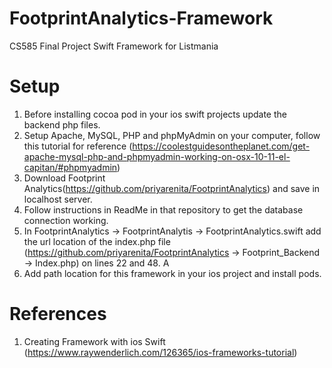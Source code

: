# FootprintAnalytics-Framework
CS585 Final Project Swift Framework for Listmania

# Setup
1. Before installing cocoa pod in your ios swift projects update the backend php files. 
2. Setup Apache, MySQL, PHP and phpMyAdmin on your computer, follow this tutorial for reference (https://coolestguidesontheplanet.com/get-apache-mysql-php-and-phpmyadmin-working-on-osx-10-11-el-capitan/#phpmyadmin)
3. Download Footprint Analytics(https://github.com/priyarenita/FootprintAnalytics) and save in localhost server. 
4. Follow instructions in ReadMe in that repository to get the database connection working. 
5. In FootprintAnalytics -> FootprintAnalytis -> FootprintAnalytics.swift add the url location of the index.php file (https://github.com/priyarenita/FootprintAnalytics -> Footprint_Backend -> Index.php) on lines 22 and 48. A
6. Add path location for this framework in your ios project and install pods. 

# References
1. Creating Framework with ios Swift (https://www.raywenderlich.com/126365/ios-frameworks-tutorial)
